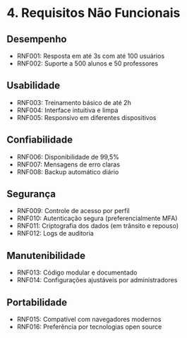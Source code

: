 # 4. Requisitos Não Funcionais

## Desempenho
- RNF001: Resposta em até 3s com até 100 usuários
- RNF002: Suporte a 500 alunos e 50 professores

## Usabilidade
- RNF003: Treinamento básico de até 2h
- RNF004: Interface intuitiva e limpa
- RNF005: Responsivo em diferentes dispositivos

## Confiabilidade
- RNF006: Disponibilidade de 99,5%
- RNF007: Mensagens de erro claras
- RNF008: Backup automático diário

## Segurança
- RNF009: Controle de acesso por perfil
- RNF010: Autenticação segura (preferencialmente MFA)
- RNF011: Criptografia dos dados (em trânsito e repouso)
- RNF012: Logs de auditoria

## Manutenibilidade
- RNF013: Código modular e documentado
- RNF014: Configurações ajustáveis por administradores

## Portabilidade
- RNF015: Compatível com navegadores modernos
- RNF016: Preferência por tecnologias open source
